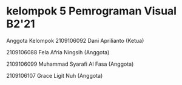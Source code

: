 # kelompok 5 Pemrograman Visual B2'21 
Anggota Kelompok 
2109106092 Dani Aprilianto (Ketua)

2109106088 Fela Afria Ningsih (Anggota)

2109106099 Muhammad Syarafi Al Fasa (Anggota)

2109106107 Grace Ligit Nuh (Anggota)
